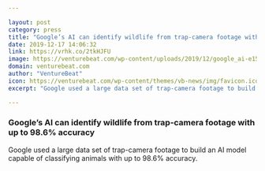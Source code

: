 ```yaml
---

layout: post
category: press
title: "Google’s AI can identify wildlife from trap-camera footage with up to 98.6% accuracy"
date: 2019-12-17 14:06:32
link: https://vrhk.co/2tkHJFU
image: https://venturebeat.com/wp-content/uploads/2019/12/google_ai-e1576523672459.png?w=1200&strip=all
domain: venturebeat.com
author: "VentureBeat"
icon: https://venturebeat.com/wp-content/themes/vb-news/img/favicon.ico
excerpt: "Google used a large data set of trap-camera footage to build an AI model capable of classifying animals with up to 98.6% accuracy."

---
```


### Google’s AI can identify wildlife from trap-camera footage with up to 98.6% accuracy

Google used a large data set of trap-camera footage to build an AI model capable of classifying animals with up to 98.6% accuracy.